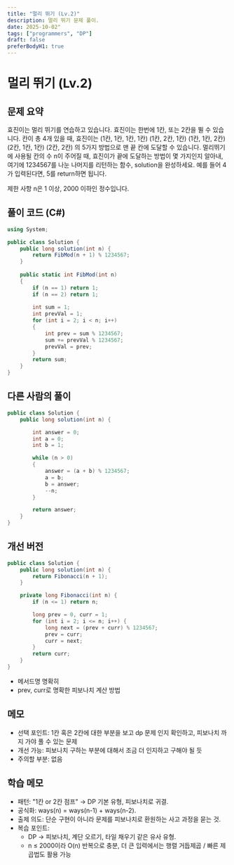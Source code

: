 ```yaml
---
title: "멀리 뛰기 (Lv.2)"
description: 멀리 뛰기 문제 풀이.
date: 2025-10-02"
tags: ["programmers", "DP"]
draft: false
preferBodyH1: true
---
```


# 멀리 뛰기 (Lv.2)

## 문제 요약

효진이는 멀리 뛰기를 연습하고 있습니다. 효진이는 한번에 1칸, 또는 2칸을 뛸 수 있습니다. 칸이 총 4개 있을 때, 효진이는
(1칸, 1칸, 1칸, 1칸)
(1칸, 2칸, 1칸)
(1칸, 1칸, 2칸)
(2칸, 1칸, 1칸)
(2칸, 2칸)
의 5가지 방법으로 맨 끝 칸에 도달할 수 있습니다. 멀리뛰기에 사용될 칸의 수 n이 주어질 때, 효진이가 끝에 도달하는 방법이 몇 가지인지 알아내, 여기에 1234567를 나눈 나머지를 리턴하는 함수, solution을 완성하세요. 예를 들어 4가 입력된다면, 5를 return하면 됩니다.

제한 사항
n은 1 이상, 2000 이하인 정수입니다.

## 풀이 코드 (C#)

```csharp
using System;

public class Solution {
    public long solution(int n) {
        return FibMod(n + 1) % 1234567;
    }
    
    public static int FibMod(int n)
    {
        if (n == 1) return 1;
        if (n == 2) return 1;
        
        int sum = 1;
        int prevVal = 1;
        for (int i = 2; i < n; i++)
        { 
            int prev = sum % 1234567;
            sum += prevVal % 1234567;
            prevVal = prev;
        }
        return sum;
    }
}
```

## 다른 사람의 풀이

```csharp
public class Solution {
    public long solution(int n) {

        int answer = 0;
        int a = 0;
        int b = 1;

        while (n > 0)
        {
            answer = (a + b) % 1234567;
            a = b;
            b = answer;            
            --n;
        }

        return answer;
    }
}
```

## 개선 버전

```csharp
public class Solution {
    public long solution(int n) {
        return Fibonacci(n + 1);
    }

    private long Fibonacci(int n) {
        if (n <= 1) return n;

        long prev = 0, curr = 1;
        for (int i = 2; i <= n; i++) {
            long next = (prev + curr) % 1234567;
            prev = curr;
            curr = next;
        }
        return curr;
    }
}
```

- 메서드명 명확히
- prev, curr로 명확한 피보나치 계산 방법

## 메모

- 선택 포인트: 1칸 혹은 2칸에 대한 부분을 보고 dp 문제 인지 확인하고, 피보나치 까지 가야 풀 수 있는 문제
- 개선 가능: 피보나치 구하는 부분에 대해서 조금 더 인지하고 구해야 될 듯
- 주의할 부분: 없음

## 학습 메모

- 패턴: "1칸 or 2칸 점프" → DP 기본 유형, 피보나치로 귀결.
- 공식화: ways(n) = ways(n-1) + ways(n-2).
- 출제 의도: 단순 구현이 아니라 문제를 피보나치로 환원하는 사고 과정을 묻는 것.
- 복습 포인트:
  - DP → 피보나치, 계단 오르기, 타일 채우기 같은 유사 유형.
  - n ≤ 2000이라 O(n) 반복으로 충분, 더 큰 입력에서는 행렬 거듭제곱 / 빠른 제곱법도 활용 가능
